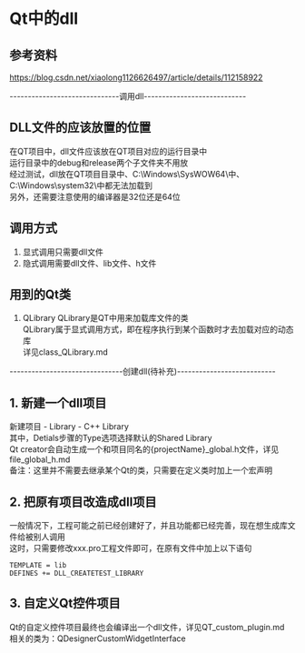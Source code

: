 # Qt中的dll

## 参考资料
https://blog.csdn.net/xiaolong1126626497/article/details/112158922

------------------------------调用dll----------------------------

## DLL文件的应该放置的位置
在QT项目中，dll文件应该放在QT项目对应的运行目录中  
运行目录中的debug和release两个子文件夹不用放  
经过测试，dll放在QT项目目录中、C:\Windows\SysWOW64\中、C:\Windows\system32\中都无法加载到  
另外，还需要注意使用的编译器是32位还是64位  


## 调用方式
1. 显式调用只需要dll文件  
2. 隐式调用需要dll文件、lib文件、h文件  


## 用到的Qt类
1. QLibrary
QLibrary是QT中用来加载库文件的类  
QLibrary属于显式调用方式，即在程序执行到某个函数时才去加载对应的动态库  
详见class_QLibrary.md  

-------------------------------创建dll(待补充)---------------------------

## 1. 新建一个dll项目
新建项目 - Library - C++ Library  
其中，Detials步骤的Type选项选择默认的Shared Library  
Qt creator会自动生成一个和项目同名的{projectName}\_global.h文件，详见file_global_h.md  
备注：这里并不需要去继承某个Qt的类，只需要在定义类时加上一个宏声明  


## 2. 把原有项目改造成dll项目
一般情况下，工程可能之前已经创建好了，并且功能都已经完善，现在想生成库文件给被别人调用  
这时，只需要修改xxx.pro工程文件即可，在原有文件中加上以下语句  
```
TEMPLATE = lib
DEFINES += DLL_CREATETEST_LIBRARY
```


## 3. 自定义Qt控件项目
Qt的自定义控件项目最终也会编译出一个dll文件，详见QT_custom_plugin.md  
相关的类为：QDesignerCustomWidgetInterface  